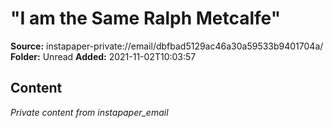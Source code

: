 # "I am the Same Ralph Metcalfe"

**Source:** instapaper-private://email/dbfbad5129ac46a30a59533b9401704a/
**Folder:** Unread
**Added:** 2021-11-02T10:03:57




## Content
*Private content from instapaper_email*
